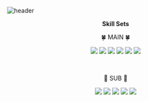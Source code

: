 ![header](https://capsule-render.vercel.app/api?type=waving&color=F4BBBB&height=180&section=header&text=To%20become%20a%20data%20scientist&fontSize=30&animation=fadeIn&fontAlignY=33)

<p align="center">
    <Strong>Skill Sets</Strong>
</p>

<p align="center">
    🍀 MAIN 🍀
</p>

<p align="center" display="inline-block">
    <img src="https://img.shields.io/badge/Python-3776AB?style=for-the-badge&logo=Python&logoColor=white">
    <img src="https://img.shields.io/badge/scikit-learn-F7931E?style=for-the-badge&logo=scikitlearn&logoColor=white">
    <img src="https://img.shields.io/badge/tensorflow-FF6F00?style=for-the-badge&logo=tensorflow&logoColor=white">
    <img src="https://img.shields.io/badge/R-276DC3?style=for-the-badge&logo=R&logoColor=white">
    <img src="https://img.shields.io/badge/SAS-CC6699?style=for-the-badge&logo=Sass&logoColor=white">
    <img src="https://img.shields.io/badge/SQL-4479A1?style=for-the-badge&logo=mysql&logoColor=white">
</p><br>

<p align="center">
    🌱 SUB 🌱
</p>

<p align="center" display="inline-block">
  <img src="https://img.shields.io/badge/Hadoop-66CCFF?style=for-the-badge&logo=ApacheHadoop&logoColor=black">
  <img src="https://img.shields.io/badge/Pyspark-E25A1C?style=for-the-badge&logo=ApacheSpark&logoColor=white">
  <img src="https://img.shields.io/badge/C-A8B9CC?style=for-the-badge&logo=C&logoColor=white">
  <img src="https://img.shields.io/badge/Java-007396?style=for-the-badge&logo=Java&logoColor=white">
  <img src="https://img.shields.io/badge/Linux-FCC624?style=for-the-badge&logo=Linux&logoColor=white">  
</p>

<br>


<!--

![header](https://capsule-render.vercel.app/api?type=waving&color=F4BBBB&height=250&section=header&text=givitallugot&fontSize=80&animation=fadeIn&fontAlignY=25&desc=To%20be%20a%20data%20scientist&descAlignY=51&descAlign=50)


**givitallugot/givitallugot** is a ✨ _special_ ✨ repository because its `README.md` (this file) appears on your GitHub profile.

Here are some ideas to get you started:

- 🔭 I’m currently working on ...
- 🌱 I’m currently learning ...
- 👯 I’m looking to collaborate on ...
- 🤔 I’m looking for help with ...
- 💬 Ask me about ...
- 📫 How to reach me: ...
- 😄 Pronouns: ...
- ⚡ Fun fact: ...
-->
